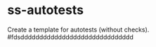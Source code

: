 # ss-autotests
Create a template for autotests (without checks).
#fdsdddddddddddddddddddddddddddddd
